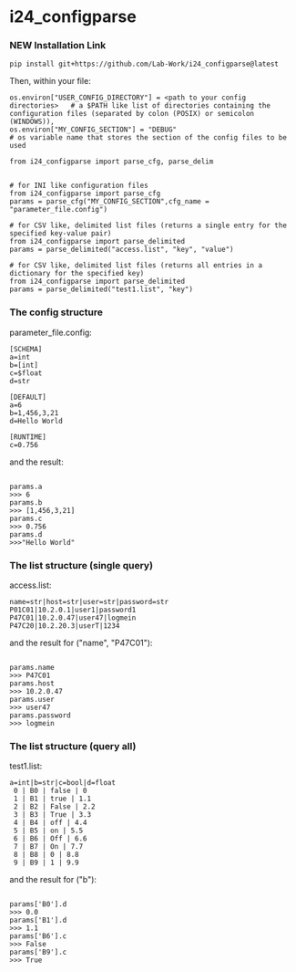 # i24_configparse

### NEW Installation Link

```
pip install git+https://github.com/Lab-Work/i24_configparse@latest
```

Then, within your file:

```
os.environ["USER_CONFIG_DIRECTORY"] = <path to your config directories>   # a $PATH like list of directories containing the configuration files (separated by colon (POSIX) or semicolon (WINDOWS)), 
os.environ["MY_CONFIG_SECTION"] = "DEBUG"                               # os variable name that stores the section of the config files to be used

from i24_configparse import parse_cfg, parse_delim


# for INI like configuration files
from i24_configparse import parse_cfg
params = parse_cfg("MY_CONFIG_SECTION",cfg_name = "parameter_file.config")

# for CSV like, delimited list files (returns a single entry for the specified key-value pair)
from i24_configparse import parse_delimited
params = parse_delimited("access.list", "key", "value")

# for CSV like, delimited list files (returns all entries in a dictionary for the specified key)
from i24_configparse import parse_delimited
params = parse_delimited("test1.list", "key")

```


### The config structure
parameter_file.config:
```
[SCHEMA]
a=int
b=[int]
c=$float
d=str

[DEFAULT]
a=6
b=1,456,3,21
d=Hello World

[RUNTIME]
c=0.756
```

and the result:
```

params.a 
>>> 6
params.b
>>> [1,456,3,21]
params.c
>>> 0.756
params.d
>>>"Hello World"
```

### The list structure (single query)
access.list:
```
name=str|host=str|user=str|password=str
P01C01|10.2.0.1|user1|password1
P47C01|10.2.0.47|user47|logmein
P47C20|10.2.20.3|userT|1234

```

and the result for ("name", "P47C01"):
```

params.name
>>> P47C01
params.host
>>> 10.2.0.47
params.user
>>> user47
params.password
>>> logmein

```

### The list structure (query all)
test1.list:
```
a=int|b=str|c=bool|d=float
 0 | B0 | false | 0
 1 | B1 | true | 1.1
 2 | B2 | False | 2.2
 3 | B3 | True | 3.3
 4 | B4 | off | 4.4
 5 | B5 | on | 5.5
 6 | B6 | Off | 6.6
 7 | B7 | On | 7.7
 8 | B8 | 0 | 8.8
 9 | B9 | 1 | 9.9

```

and the result for ("b"):
```

params['B0'].d
>>> 0.0
params['B1'].d
>>> 1.1
params['B6'].c
>>> False
params['B9'].c
>>> True

```
